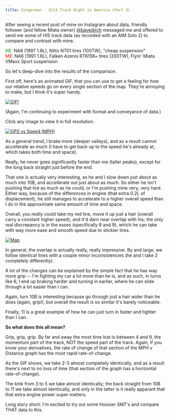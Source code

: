 ```yaml
---
title: Gingerman - SCCA Track Night in America (Part 3)
---
```


After seeing a recent post of mine on Instagram about data, friendly follower (and fellow Miata owner) [@bavedirch](https://www.instagram.com/bavedirch/) messaged me and offered to send me some of HIS track data (as recorded with an AIM Solo 2) to compare and contrast with mine.

<span style="color:green;">HE</span>: NA8 (1997 1.8L), Nitto NT01 tires (100TW), "cheap suspension"  
<span style="color:red;">ME</span>: NA6 (1991 1.6L), Falken Azenis RT615K+ tires (200TW), Flyin' Miata VMaxx Sport suspension

So let's deep-dive into the results of the comparison. 

First off, here's an animated GIF, that you can use to get a feeling for how our relative speeds go on every single section of the map. They're annoying to make, but I think it's super handy.

<a href="https://i.imgur.com/Qrk6x3N.gif"><img src="https://i.imgur.com/Qrk6x3N.gif"  alt="GIF!"/></a>

(Again, I'm continuing to experiment with format and conveyance of data.)

Click any image to view it in full resolution.  

<a href="https://i.imgur.com/whXcEFS.png?1"><img src="https://i.imgur.com/whXcEFS.png?1"  alt="GPS vs Speed (MPH)"/></a>

As a general trend, I brake more (deeper valleys), and as a result cannot accellerate as much (I have to get back up to the speed he's already at, which takes both time and space).

Really, he never goes significantly faster than me (taller peaks), except for the long back straight just before the end.

That one is actually very interesting, as he and I slow down just about as much into 10B, and accellerate out just about as much. So either he isn't pushing that tire as much as he could, or I'm pushing mine very, very hard. Either way, because of the differences in engine (that extra 0.2L of displacement), he still manages to accelerate to a higher overall speed than I do in the approximate same amount of time and space.

Overall, you really could take my red line, move it up just a hair (overall carry a constant higher speed), and it'd darn near overlap with his; the only real discrepancy is in the esses (specifically 8 and 9), which he can take with way more ease and smooth speed due to stickier tires. 

<a href="https://i.imgur.com/uBhZDOI.png"><img src="https://i.imgur.com/uBhZDOI.png" alt="Map"/></a>

In general, the overlap is actually really, really impressive. By and large, we follow identical lines with a couple minor inconsistencies (he and I take 2 completely differently). 

A lot of the changes can be explained by the simple fact that he has way more grip -- I'm fighting my car a lot more than he is, and as such, in turns like 6, I end up braking harder and turning in earlier, where he can slide through a lot easier than I can. 

Again, turn 10B is interesting because go through just a hair wider than he does (again, grip!), but overall the result is so similar it's barely noticeable. 

Finally, 11 is a great example of how he can just turn in faster and tighter than I can. 

**So what does this all mean?**

Grip, grip, grip. By far and away the most time lost is between 4 and 9, the momentum part of the track, NOT the speed part of the track. Again, if you know your derivatives, the rate of change of that section of the MPH v Distance graph has the most rapid rate-of-change.

As the GIF shows, we take 2-3 almost completely identically, and as a result there's next to no loss of time (that section of the graph has a horizontal rate-of-change). 

The kink from 3 to 5 we take almost identically; the back straight from 10B to 11 we take almost identically, and only in the latter is it really apparant that that extra engine power super matters.

Long story short: I'm excited to try out some Hoosier SM7's and compare THAT data to this.